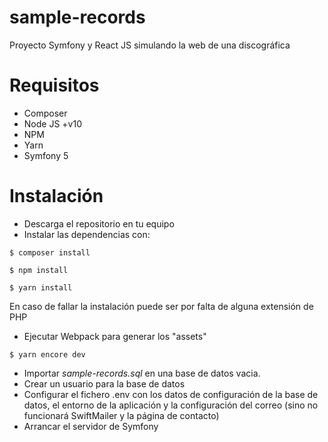 # sample-records
Proyecto Symfony y React JS simulando la web de una discográfica

# Requisitos
- Composer
- Node JS +v10
- NPM
- Yarn
- Symfony 5

# Instalación
- Descarga el repositorio en tu equipo
- Instalar las dependencias con:

`$ composer install`

`$ npm install`

`$ yarn install`

En caso de fallar la instalación puede ser por falta de alguna extensión de PHP
- Ejecutar Webpack para generar los "assets"

`$ yarn encore dev`
- Importar *sample-records.sql* en una base de datos vacia.
- Crear un usuario para la base de datos
- Configurar el fichero .env con los datos de configuración de la base de datos, el entorno de la aplicación y la configuración del correo (sino no funcionará SwiftMailer y la página de contacto)
- Arrancar el servidor de Symfony
